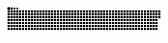 <picture>
  <source media="(prefers-color-scheme: dark)" srcset="https://github.com/ravioli1369/ravioli1369/blob/output/github-contribution-grid-snake-dark.svg" />
  <source media="(prefers-color-scheme: light)" srcset="https://github.com/ravioli1369/ravioli1369/blob/output/github-contribution-grid-snake.svg" />
  <img alt="github-snake" src="https://github.com/ravioli1369/ravioli1369/blob/output/github-contribution-grid-snake.svg" />
</picture>
